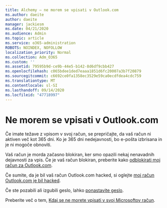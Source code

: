 ```yaml
---
title: Alchemy – ne morem se vpisati v Outlook.com
ms.author: daeite
author: daeite
manager: jackiesm
ms.date: 04/21/2020
ms.audience: Admin
ms.topic: article
ms.service: o365-administration
ROBOTS: NOINDEX, NOFOLLOW
localization_priority: Normal
ms.collection: Adm_O365
ms.custom: ''
ms.assetid: 79595b9d-ce9b-44e5-b142-8d6df9cbb427
ms.openlocfilehash: c065bdee1ded7eaaa1851d6fc20007a3b7f20879
ms.sourcegitcommit: c6692ce0fa1358ec3529e59ca0ecdfdea4cdc759
ms.translationtype: MT
ms.contentlocale: sl-SI
ms.lasthandoff: 09/14/2020
ms.locfileid: "47718997"
---
```

# <a name="cant-sign-in-to-outlookcom"></a>Ne morem se vpisati v Outlook.com

Če imate težave z vpisom v svoj račun, se prepričajte, da vaš račun ni aktiven več kot 365 dni. Ko je 365 dni nedejavnosti, bo e-pošta izbrisana in je ni mogoče obnoviti.
  
Vaš račun je morda začasno blokiran, ker smo opazili nekaj nenavadnih dejavnosti za vpis. Če je vaš račun blokiran, preberite kako [odblokirati moj račun za Outlook.com](https://support.office.com/article/f4ad2701-d166-4d8b-8a6a-9af2a1f8a4c4.aspx). 
  
Če sumite, da je bil vaš račun Outlook.com hacked, si oglejte [moj račun Outlook.com je bil hacked](https://support.office.com/article/35993ac5-ac2f-494e-aacb-5232dda453d8.aspx).
  
Če ste pozabili ali izgubili geslo, lahko [ponastavite geslo](https://go.microsoft.com/fwlink/p/?LinkID=242804).
  
Preberite več o tem, [Kdaj se ne morete vpisati v svoj Microsoftov račun](https://go.microsoft.com/fwlink/p/?linkid=837479).
  

